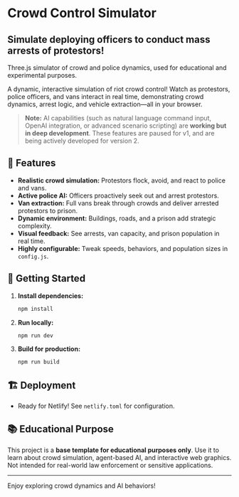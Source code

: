 # Crowd Control Simulator

## Simulate deploying officers to conduct mass arrests of protestors!

Three.js simulator of crowd and police dynamics, used for educational and experimental purposes. 

A dynamic, interactive simulation of riot crowd control! Watch as protestors, police officers, and vans interact in real time, demonstrating crowd dynamics, arrest logic, and vehicle extraction—all in your browser.

> **Note:** AI capabilities (such as natural language command input, OpenAI integration, or advanced scenario scripting) are **working but in deep development**. These features are paused for v1, and are being actively developed for version 2.

## 🚨 Features
- **Realistic crowd simulation:** Protestors flock, avoid, and react to police and vans.
- **Active police AI:** Officers proactively seek out and arrest protestors.
- **Van extraction:** Full vans break through crowds and deliver arrested protestors to prison.
- **Dynamic environment:** Buildings, roads, and a prison add strategic complexity.
- **Visual feedback:** See arrests, van capacity, and prison population in real time.
- **Highly configurable:** Tweak speeds, behaviors, and population sizes in `config.js`.

## 🚀 Getting Started

1. **Install dependencies:**
   ```bash
   npm install
   ```
2. **Run locally:**
   ```bash
   npm run dev
   ```
3. **Build for production:**
   ```bash
   npm run build
   ```

## 🏗️ Deployment
- Ready for Netlify! See `netlify.toml` for configuration.

## 📚 Educational Purpose
This project is a **base template for educational purposes only**. Use it to learn about crowd simulation, agent-based AI, and interactive web graphics. Not intended for real-world law enforcement or sensitive applications.

---

Enjoy exploring crowd dynamics and AI behaviors! 
